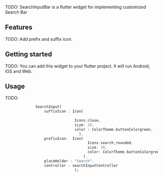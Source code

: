<!--
This README describes the package. If you publish this package to pub.dev,
this README's contents appear on the landing page for your package.

For information about how to write a good package README, see the guide for
[writing package pages](https://dart.dev/guides/libraries/writing-package-pages).

For general information about developing packages, see the Dart guide for
[creating packages](https://dart.dev/guides/libraries/create-library-packages)
and the Flutter guide for
[developing packages and plugins](https://flutter.dev/developing-packages).
-->

TODO: SearchInputBar is a flutter widget for implementing customized Search Bar 

## Features

TODO: Add prefix and suffix icon.

## Getting started

TODO: You can add this widget to your flutter project. It will run Android, iOS and Web.

## Usage

TODO: 

```dart
              SearchInput(
                  suffixIcon : Icon(
                                    
                                Icons.close,
                                size: 20,
                                color : ColorTheme.buttonColorgreen,
                                  ),
                  prefixIcon:  Icon(
                                      Icons.search_rounded,
                                      size: 30,
                                      color: ColorTheme.buttonColorgreen,
                                    ),
                  placeHolder : "Search",
                  controller : searchInputController
                                );

```


